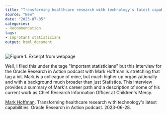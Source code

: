 ```yaml
---
title: "Transforming healthcare research with technology's latest capabilities"
source: "New"
date: "2023-07-05"
categories:
- Recommendation
tags:
- Improtant statisticians
output: html_document
---
```


![Figure 1. Excerpt from webpage](http://www.pmean.com/new-images/23/hoffman-interview-01.png)

<div class="notes">

Well, I filed this under the tage "Important statisticians" but this interview for the Oracle Research in Action podcast with Mark Hoffman is stretching that tag a bit. Mark is a colleague of mine, but much higher up organizationally and with a background much broader than just Statistics. This interview provides a summary of Mark's career path and a description of some of his current work as Chief Research Information Officer at Children's Mercy.

[Mark Hoffman][hof1]. Transforming healthcare research with technology's latest capabilities. Oracle Research in Action podcast. 2023-06-28.

[hof1]: https://open.spotify.com/episode/0avS65Zz7hcAwA3Nur5Aeu

</div>
